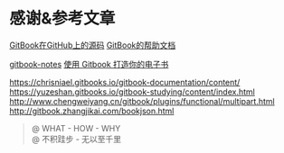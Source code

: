 # 感谢&参考文章

[GitBook在GitHub上的源码](https://github.com/GitbookIO/gitbook)
[GitBook的帮助文档](https://toolchain.gitbook.com/)

[gitbook-notes](https://dunwu.gitbooks.io/gitbook-notes)
[使用 Gitbook 打造你的电子书](https://zhuanlan.zhihu.com/p/34946169)


https://chrisniael.gitbooks.io/gitbook-documentation/content/
https://yuzeshan.gitbooks.io/gitbook-studying/content/index.html
http://www.chengweiyang.cn/gitbook/plugins/functional/multipart.html
http://gitbook.zhangjikai.com/bookjson.html


> @ WHAT - HOW - WHY  
> @ 不积跬步 - 无以至千里